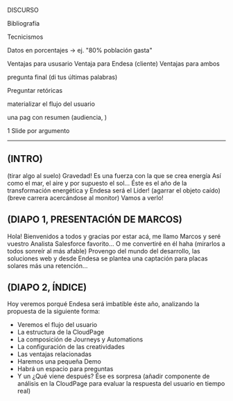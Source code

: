 DISCURSO

Bibliografía

Tecnicismos

Datos en porcentajes -> ej. "80% población gasta"

Ventajas para ususario
Ventaja para Endesa (cliente)
Ventajas para ambos

pregunta final (di tus últimas palabras)

Preguntar retóricas

materializar el flujo del usuario

una pag con resumen (audiencia, )

1 Slide por argumento

---------------------------------------------------

## (INTRO)
(tirar algo al suelo) Gravedad!
Es una fuerza con la que se crea energía
Así como el mar, el aire y por supuesto el sol...
Éste es el año de la transformación energética y Endesa será el Líder! (agarrar el objeto caído)
(breve carrera acercándose al monitor)
Vamos a verlo!

## (DIAPO 1, PRESENTACIÓN DE MARCOS)
Hola! Bienvenidos a todos y gracias por estar acá, me llamo Marcos y seré vuestro Analista Salesforce favorito... O me convertiré en él haha (mirarlos a todos sonreír al más afable)
Provengo del mundo del desarrollo, las soluciones web y desde Endesa se plantea una captación para placas solares más una retención...

## (DIAPO 2, ÍNDICE)
Hoy veremos porqué Endesa será imbatible éste año, analizando la propuesta de la siguiente forma:
- Veremos el flujo del usuario
- La estructura de la CloudPage
- La composición de Journeys y Automations
- La configuración de las creatividades
- Las ventajas relacionadas
- Haremos una pequeña Demo
- Habrá un espacio para preguntas
- Y un ¿Qué viene después? Ése es sorpresa (añadir componente de análisis en la CloudPage para evaluar la respuesta del usuario en tiempo real)

